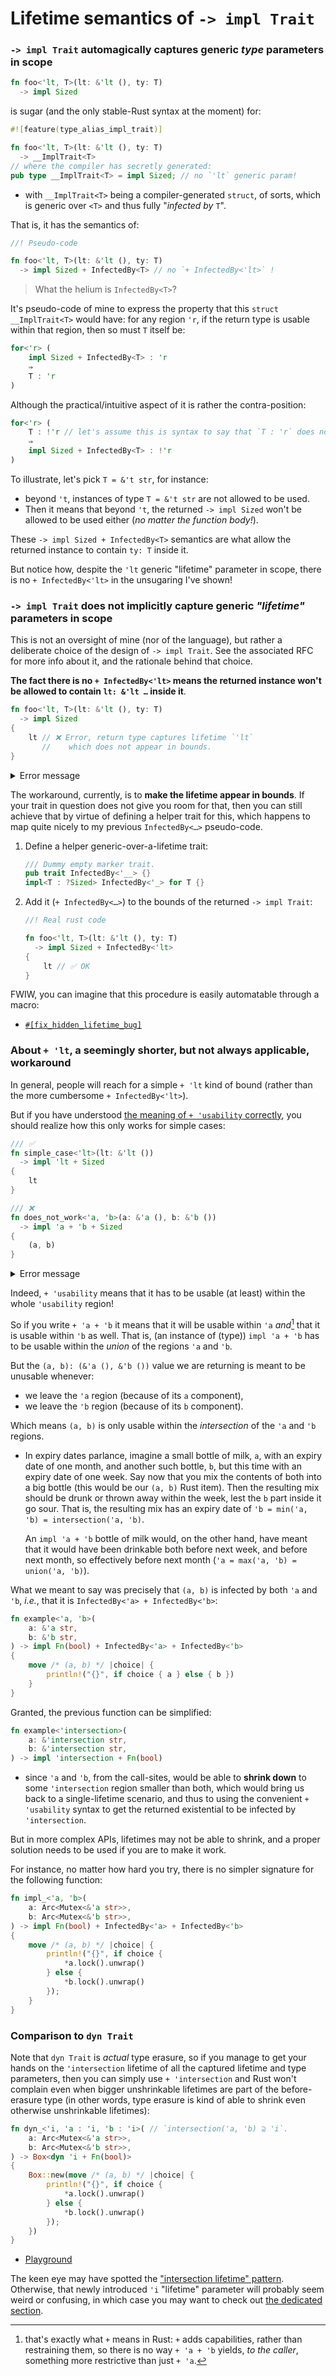 # Lifetime semantics of `-> impl Trait`

### `-> impl Trait` automagically captures generic _type_ parameters in scope

```rs
fn foo<'lt, T>(lt: &'lt (), ty: T)
  -> impl Sized
```

is sugar (and the only stable-Rust syntax at the moment) for:

```rs
#![feature(type_alias_impl_trait)]

fn foo<'lt, T>(lt: &'lt (), ty: T)
  -> __ImplTrait<T>
// where the compiler has secretly generated:
pub type __ImplTrait<T> = impl Sized; // no `'lt` generic param!
```

  - with `__ImplTrait<T>` being a compiler-generated `struct`, of sorts, which is generic over `<T>` and thus fully "_infected by_ `T`".

That is, it has the semantics of:

```rs
//! Pseudo-code

fn foo<'lt, T>(lt: &'lt (), ty: T)
  -> impl Sized + InfectedBy<T> // no `+ InfectedBy<'lt>` !
```

> What the helium is `InfectedBy<T>`?

It's pseudo-code of mine to express the property that this `struct __ImplTrait<T>` would have: for any region `'r`, if the return type is usable within that region, then so must `T` itself be:

```rs
for<'r> (
    impl Sized + InfectedBy<T> : 'r
    ⇒
    T : 'r
)
```

Although the practical/intuitive aspect of it is rather the contra-position:

```rs
for<'r> (
    T : !'r // let's assume this is syntax to say that `T : 'r` does not hold.
    ⇒
    impl Sized + InfectedBy<T> : !'r
)
```

To illustrate, let's pick `T = &'t str`, for instance:
  - beyond `'t`, instances of type `T = &'t str` are not allowed to be used.
  - Then it means that beyond `'t`, the returned `-> impl Sized` won't be allowed to be used either (_no matter the function body!_).

These `-> impl Sized + InfectedBy<T>` semantics are what allow the returned instance to contain `ty: T` inside it.

But notice how, despite the `'lt` generic "lifetime" parameter in scope, there is no `+ InfectedBy<'lt>` in the unsugaring I've shown!

### `-> impl Trait` does not implicitly capture generic _"lifetime"_ parameters in scope

This is not an oversight of mine (nor of the language), but rather a deliberate choice of the design of `-> impl Trait`. See the associated RFC for more info about it, and the rationale behind that choice.

**The fact there is no `+ InfectedBy<'lt>` means the returned instance won't be allowed to contain `lt: &'lt …` inside it**.

```rs
fn foo<'lt, T>(lt: &'lt (), ty: T)
  -> impl Sized
{
    lt // ❌ Error, return type captures lifetime `'lt`
       //    which does not appear in bounds.
}
```

<details><summary>Error message</summary>

```rs
error[E0700]: hidden type for `impl Sized` captures lifetime that does not appear in bounds
  --> src/lib.rs:11:5
   |
8  | fn foo<'lt, T>(lt: &'lt (), ty: T)
   |        --- hidden type `&'lt ()` captures the lifetime `'lt` as defined here
...
11 |     lt
   |     ^^
   |
help: to declare that `impl Sized` captures `'lt`, you can add an explicit `'lt` lifetime bound
   |
9  |   -> impl Sized + 'lt
   |                 +++++
```

  - By the way that suggestion is not right, since it is not fully generalizable. See below for an example.

</details>

The workaround, currently, is to **make the lifetime appear in bounds**. If your trait in question does not give you room for that, then you can still achieve that by virtue of defining a helper trait for this, which happens to map quite nicely to my previous `InfectedBy<…>` pseudo-code.

 1. Define a helper generic-over-a-lifetime trait:
    ```rs
    /// Dummy empty marker trait.
    pub trait InfectedBy<'__> {}
    impl<T : ?Sized> InfectedBy<'_> for T {}
    ```

 1. Add it (`+ InfectedBy<…>`) to the bounds of the returned `-> impl Trait`:

    ```rs
    //! Real rust code

    fn foo<'lt, T>(lt: &'lt (), ty: T)
      -> impl Sized + InfectedBy<'lt>
    {
        lt // ✅ OK
    }
    ```

FWIW, you can imagine that this procedure is easily automatable through a macro:

  - [`#[fix_hidden_lifetime_bug]`](https://docs.rs/fix_hidden_lifetime_bug)


### About `+ 'lt`, a seemingly shorter, but not always applicable, workaround

In general, people will reach for a simple `+ 'lt` kind of bound (rather than the more cumbersome `+ InfectedBy<'lt>`).

But if you have understood [the meaning of `+ 'usability` correctly](TODO), you should realize how this only works for simple cases:

```rs
/// ✅
fn simple_case<'lt>(lt: &'lt ())
  -> impl 'lt + Sized
{
    lt
}

/// ❌
fn does_not_work<'a, 'b>(a: &'a (), b: &'b ())
  -> impl 'a + 'b + Sized
{
    (a, b)
}
```

<details><summary>Error message</summary>

```rs
error: lifetime may not live long enough
  --> src/lib.rs:21:5
   |
18 | fn does_not_work<'a, 'b>(a: &'a (), b: &'b ())
   |                  --  -- lifetime `'b` defined here
   |                  |
   |                  lifetime `'a` defined here
...
21 |     (a, b)
   |     ^^^^^^ function was supposed to return data with lifetime `'b` but it is returning data with lifetime `'a`
   |
   = help: consider adding the following bound: `'a: 'b`

error: lifetime may not live long enough
  --> src/lib.rs:21:5
   |
18 | fn does_not_work<'a, 'b>(a: &'a (), b: &'b ())
   |                  --  -- lifetime `'b` defined here
   |                  |
   |                  lifetime `'a` defined here
...
21 |     (a, b)
   |     ^^^^^^ function was supposed to return data with lifetime `'a` but it is returning data with lifetime `'b`
   |
   = help: consider adding the following bound: `'b: 'a`

help: `'a` and `'b` must be the same: replace one with the other
```

</details>

Indeed, `+ 'usability` means that it has to be usable (at least) within the whole `'usability` region!

So if you write `+ 'a + 'b` it means that it will be usable within `'a` _and_[^and] that it is usable within `'b` as well. That is, (an instance of (type)) `impl 'a + 'b` has to be usable within the _union_ of the regions `'a` and `'b`.

[^and]: that's exactly what `+` means in Rust: `+` adds capabilities, rather than restraining them, so there is no way `+ 'a + 'b` yields, _to the caller_, something more restrictive than just `+ 'a`.

But the `(a, b): (&'a (), &'b ())` value we are returning is meant to be unusable whenever:

  - we leave the `'a` region (because of its `a` component),
  - we leave the `'b` region (because of its `b` component).

Which means `(a, b)` is only usable within the _intersection_ of the `'a` and `'b` regions.

  - In expiry dates parlance, imagine a small bottle of milk, `a`, with an expiry date of one month, and another such bottle, `b`, but this time with an expiry date of one week. Say now that you mix the contents of both into a big bottle (this would be our `(a, b)` Rust item). Then the resulting mix should be drunk or thrown away within the week, lest the `b` part inside it go sour. That is, the resulting mix has an expiry date of `'b = min('a, 'b) = intersection('a, 'b)`.

    An `impl 'a + 'b` bottle of milk would, on the other hand, have meant that it would have been drinkable both before next week, and before next month, so effectively before next month (`'a = max('a, 'b) = union('a, 'b)`).

What we meant to say was precisely that `(a, b)` is infected by both `'a` and `'b`, _i.e._, that it is `InfectedBy<'a> + InfectedBy<'b>`:

```rs
fn example<'a, 'b>(
    a: &'a str,
    b: &'b str,
) -> impl Fn(bool) + InfectedBy<'a> + InfectedBy<'b>
{
    move /* (a, b) */ |choice| {
        println!("{}", if choice { a } else { b })
    }
}
```

Granted, the previous function can be simplified:

```rs
fn example<'intersection>(
    a: &'intersection str,
    b: &'intersection str,
) -> impl 'intersection + Fn(bool)
```

  - since `'a` and `'b`, from the call-sites, would be able to **shrink down** to some `'intersection` region smaller than both, which would bring us back to a single-lifetime scenario, and thus to using the convenient `+ 'usability` syntax to get the returned existential to be infected by `'intersection`.

But in more complex APIs, lifetimes may not be able to shrink, and a proper solution needs to be used if you are to make it work.

For instance, no matter how hard you try, there is no simpler signature for the following function:

```rs
fn impl_<'a, 'b>(
    a: Arc<Mutex<&'a str>>,
    b: Arc<Mutex<&'b str>>,
) -> impl Fn(bool) + InfectedBy<'a> + InfectedBy<'b>
{
    move /* (a, b) */ |choice| {
        println!("{}", if choice {
            *a.lock().unwrap()
        } else {
            *b.lock().unwrap()
        });
    }
}
```

### Comparison to `dyn Trait`

Note that `dyn Trait` is _actual_ type erasure, so if you manage to get your hands on the `'intersection` lifetime of all the captured lifetime and type parameters, then you can simply use `+ 'intersection` and Rust won't complain even when bigger unshrinkable lifetimes are part of the before-erasure type (in other words, type erasure is kind of able to shrink even otherwise unshrinkable lifetimes):

```rs
fn dyn_<'i, 'a : 'i, 'b : 'i>( // `intersection('a, 'b) ⊇ 'i`.
    a: Arc<Mutex<&'a str>>,
    b: Arc<Mutex<&'b str>>,
) -> Box<dyn 'i + Fn(bool)>
{
    Box::new(move /* (a, b) */ |choice| {
        println!("{}", if choice {
            *a.lock().unwrap()
        } else {
            *b.lock().unwrap()
        });
    })
}
```

  - [Playground](https://play.rust-lang.org/?version=stable&mode=debug&edition=2021&gist=21498ea39cc6e85a074142c45c81e5d5)

The keen eye may have spotted the ["intersection lifetime" pattern][1]. Otherwise, that newly introduced `'i` "lifetime" parameter will probably seem weird or confusing, in which case you may want to check out [the dedicated section][1].

[1]: ./intersection-lifetime.md
